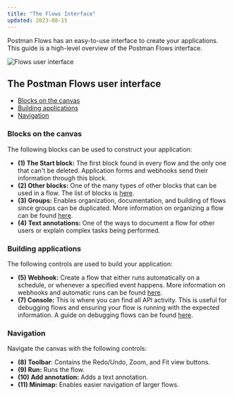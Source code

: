```yaml
---
title: "The Flows Interface"
updated: 2023-08-15
---
```


Postman Flows has an easy-to-use interface to create your applications. This guide is a high-level overview of the Postman Flows interface.

<img src="https://assets.postman.com/postman-docs/v10/flows-ui-v10.jpg" alt="Flows user interface" />

## The Postman Flows user interface

* [Blocks on the canvas](#blocks-on-the-canvas)
* [Building applications](#building-applications)
* [Navigation](#navigation)

### Blocks on the canvas

The following blocks can be used to construct your application:

* **(1) The Start block:** The first block found in every flow and the only one that can't be deleted. Application forms and webhooks send their information through this block.
* **(2) Other blocks:** One of the many types of other blocks that can be used in a flow. The list of blocks is [here](/docs/postman-flows/reference/blocks-list/).
* **(3) Groups:** Enables organization, documentation, and building of flows since groups can be duplicated. More information on organizing a flow can be found [here](/docs/postman-flows/concepts/organizing-a-flow/).
* **(4) Text annotations:** One of the ways to document a flow for other users or explain complex tasks being performed.

### Building applications

The following controls are used to build your application:

* **(5) Webhook:** Create a flow that either runs automatically on a schedule, or whenever a specified event happens. More information on webhooks and automatic runs can be found [here](/docs/postman-flows/concepts/automatic-runs/).
* **(7) Console:** This is where you can find all API activity. This is useful for debugging flows and ensuring your flow is running with the expected information. A guide on debugging flows can be found [here](/docs/postman-flows/reference/debugging/).

### Navigation

Navigate the canvas with the following controls:

* **(8) Toolbar**: Contains the Redo/Undo, Zoom, and Fit view buttons.
* **(9) Run:** Runs the flow.
* **(10) Add annotation:** Adds a text annotation.
* **(11) Minimap:** Enables easier navigation of larger flows.
